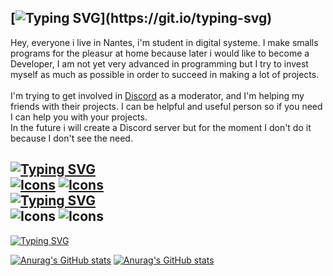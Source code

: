 [![Typing SVG](https://readme-typing-svg.herokuapp.com?font=Fira+Code&pause=1000&color=11DABF&width=435&lines=Hi!+i'm+Shitzu.)](https://git.io/typing-svg)
---
Hey, everyone i live in Nantes, i'm student in digital systeme. I make smalls programs for the pleasur at home because later i would like to become a Developer, I am not yet very advanced in programming but I try to invest myself as much as possible in order to succeed in making a lot of projects. </br>
</br> I'm trying to get involved in [Discord](https://discord.com/) as a moderator, and I'm helping my friends with their projects. I can be helpful and useful person so if you need I can help you with your projects. </br>
In the future i will create a Discord server but for the moment I don't do it because I don't see the need.


[![Typing SVG](https://readme-typing-svg.herokuapp.com?font=Fira+Code&pause=1000&color=65BC32&width=435&lines=Contact)](https://git.io/typing-svg)</br>
[![Icons](https://skillicons.dev/icons?i=instagram)](https://www.instagram.com/shitzudev/?hl=fr)
[![Icons](https://skillicons.dev/icons?i=twitter)](https://twitter.com/ShitzuDev) </br>
[![Typing SVG](https://readme-typing-svg.herokuapp.com?font=Fira+Code&pause=1000&color=00599C&width=435&lines=Languages)](https://git.io/typing-svg)</br>
![Icons](https://skillicons.dev/icons?i=cpp) ![Icons](https://skillicons.dev/icons?i=md) </br>
---

[![Typing SVG](https://readme-typing-svg.herokuapp.com?font=Fira+Code&duration=1&pause=1000&color=70A4FC&width=435&lines=Stats)](https://git.io/typing-svg) </br>



[![Anurag's GitHub stats](https://github-readme-stats.vercel.app/api?username=ShitzuDev&hide_border=true&theme=tokyonight)](https://github.com/ShitzuDev/github-readme-stats) [![Anurag's GitHub stats](https://github-readme-streak-stats.herokuapp.com/?user=ShitzuDev&theme=tokyonight&hide_border=true)](https://github.com/ShitzuDev/github-readme-stats)

